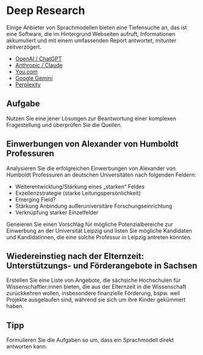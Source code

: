 # Deep Research

Einige Anbieter von Sprachmodellen bieten eine Tiefensuche an, das ist eine Software, die im Hintergrund Webseiten aufruft, Informationen akkumuliert und mit einem umfassenden Report antwortet, mitunter zeitverzögert. 

* [OpenAI / ChatGPT](https://chatgpt.com/)
* [Anthropic / Claude](https://claude.ai/)
* [You.com](https://you.com/ari)
* [Google Gemini](https://gemini.google.com/)
* [Perplexity](https://www.perplexity.ai/?model_id=deep_research)


## Aufgabe

Nutzen Sie eine jener Lösungen zur Beantwortung einer komplexen Fragestellung und überprüfen Sie die Quellen.

## Einwerbungen von Alexander von Humboldt Professuren

Analysieren Sie die erfolgreichen Einwerbungen von Alexander von Humboldt Professuren an deutschen Universitäten nach folgenden Feldern: 
* Weiterentwicklung/Stärkung eines „starken“ Feldes 
* Exzellenzstrategie (starke Leitungspersönlichkeit)
* Emerging Field?  
* Stärkung Anbindung außeruniversitäre Forschungseinrichtung
* Verknüpfung starker Einzelfelder

Geneieren Sie einen Vorschlag für mögliche Potenzialbereiche zur Einwerbung an der Universität Leipzig und listen Sie mögliche Kandidaten und Kandidatinnen, die eine solche Professur in Leipzig antreten könnten.

## Wiedereinstieg nach der Elternzeit: Unterstützungs- und Förderangebote in Sachsen

Erstellen Sie eine Liste von Angebote, die sächsiche Hochschulen für Wissenschaftler:innen bieten, die aus der Elternzeit in die Wissenschaft zurückkehren wollen, insbesondere finanzielle Förderung, bspw. weil Projekte ausgelaufen sind, während sie sich um ihre Kinder gekümmert haben.

## Tipp

Formulieren Sie die Aufgaben so um, dass ein Sprachmodell direkt antworten kann.